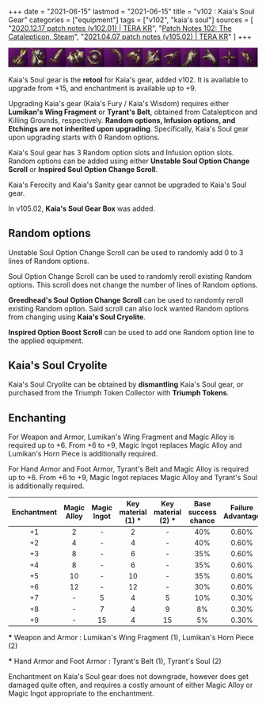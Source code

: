 +++
date = "2021-06-15"
lastmod = "2021-06-15"
title = "v102 : Kaia's Soul Gear"
categories = ["equipment"]
tags = ["v102", "kaia's soul"]
sources = [
  "[2020.12.17 patch notes (v102.01) | TERA KR](/en/patch/2020/v102-01/)",
  "[Patch Notes 102: The Catalepticon, Steam](https://store.steampowered.com/news/app/212740/view/4589698632264631778)",
  "[2021.04.07 patch notes (v105.02) | TERA KR](/en/patch/2021/v105-02)"
]
+++

[icon]: /images/equipment/102_icon.png

![icon]

Kaia's Soul gear is the **retool** for Kaia's gear, added v102. It is available to upgrade from +15, and enchantment is available up to +9.

Upgrading Kaia's gear (Kaia's Fury / Kaia's Wisdom) requires either **Lumikan's Wing Fragment** or **Tyrant's Belt**, obtained from Catalepticon and Killing Grounds, respectively. **Random options, Infusion options, and Etchings are not inherited upon upgrading**. Specifically, Kaia's Soul gear upon upgrading starts with 0 Random options.

Kaia's Soul gear has 3 Random option slots and Infusion option slots. Random options can be added using either **Unstable Soul Option Change Scroll** or **Inspired Soul Option Change Scroll**.

Kaia's Ferocity and Kaia's Sanity gear cannot be upgraded to Kaia's Soul gear.

In v105.02, **Kaia's Soul Gear Box** was added. 

## Random options

Unstable Soul Option Change Scroll can be used to randomly add 0 to 3 lines of Random options.

Soul Option Change Scroll can be used to randomly reroll existing Random options. This scroll does not change the number of lines of Random options.

**Greedhead's Soul Option Change Scroll** can be used to randomly reroll existing Random option. Said scroll can also lock wanted Random options from changing using **Kaia's Soul Cryolite**.

**Inspired Option Boost Scroll** can be used to add one Random option line to the applied equipment.

## Kaia's Soul Cryolite

Kaia's Soul Cryolite can be obtained by **dismantling** Kaia's Soul gear, or purchased from the Triumph Token Collector with **Triumph Tokens**.

## Enchanting

For Weapon and Armor, Lumikan's Wing Fragment and Magic Alloy is required up to +6. From +6 to +9, Magic Ingot replaces Magic Alloy and Lumikan's Horn Piece is additionally required.

For Hand Armor and Foot Armor, Tyrant's Belt and Magic Alloy is required up to +6. From +6 to +9, Magic Ingot replaces Magic Alloy and Tyrant's Soul is additionally required.

| Enchantment | Magic Alloy | Magic Ingot | Key material (1) **\*** | Key material (2) **\*** | Base success chance | Failure Advantage |
| :-: | :-: | :-: | :-: | :-: | :-: | :-: |
| +1 | 2 | - | 2 | - | 40% | 0.60% |
| +2 | 4 | - | 4 | - | 40% | 0.60% |
| +3 | 8 | - | 6 | - | 35% | 0.60% |
| +4 | 8 | - | 6 | - | 35% | 0.60% |
| +5 | 10 | - | 10 | - | 35% | 0.60% |
| +6 | 12 | - | 12 | - | 30% | 0.60% |
| +7 | - | 5 | 4 | 5 | 10% | 0.30% |
| +8 | - | 7 | 4 | 9 | 8% | 0.30% |
| +9 | - | 15 | 4 | 15 | 5% | 0.30% |

**\*** Weapon and Armor : Lumikan's Wing Fragment (1), Lumikan's Horn Piece (2)

**\*** Hand Armor and Foot Armor : Tyrant's Belt (1), Tyrant's Soul (2)

Enchantment on Kaia's Soul gear does not downgrade, however does get damaged quite often, and requires a costly amount of either Magic Alloy or Magic Ingot appropriate to the enchantment.
